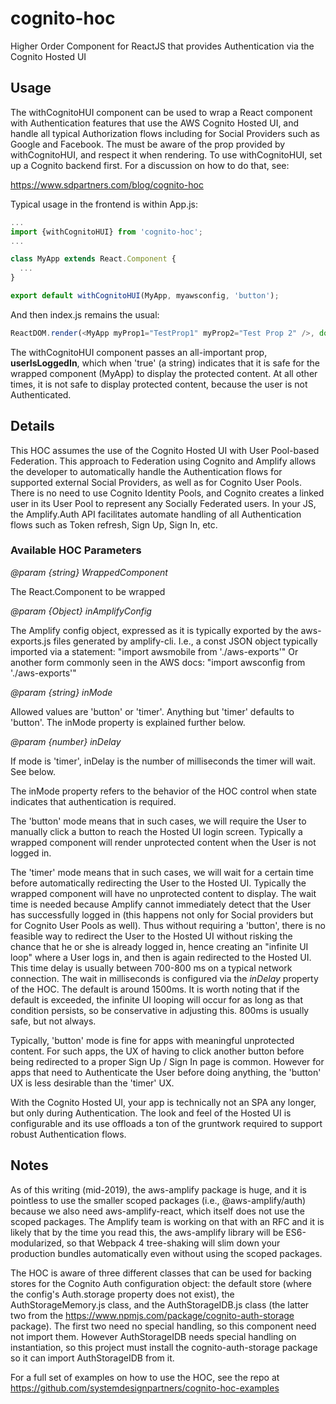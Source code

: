 # cognito-hoc
Higher Order Component for ReactJS that provides Authentication via the Cognito Hosted UI


## Usage
The withCognitoHUI component can be used to wrap a React <App> component with Authentication features that use the AWS Cognito Hosted UI, and handle all typical Authorization flows including for Social Providers such as Google and Facebook. The <App> must be aware of the prop provided by withCognitoHUI, and respect it when rendering. To use withCognitoHUI, set up a Cognito backend first. For a discussion on how to do that, see:

https://www.sdpartners.com/blog/cognito-hoc


Typical usage in the frontend is within App.js:
```javascript
...
import {withCognitoHUI} from 'cognito-hoc';
...

class MyApp extends React.Component {
  ...
}

export default withCognitoHUI(MyApp, myawsconfig, 'button');
```

And then index.js remains the usual:
```javascript
ReactDOM.render(<MyApp myProp1="TestProp1" myProp2="Test Prop 2" />, document.getElementById('root'));
```

The withCognitoHUI component passes an all-important prop, **userIsLoggedIn**, which when 'true' (a string) indicates that it is safe for the wrapped component (MyApp) to display the protected content. At all other times, it is not safe to display protected content, because the user is not Authenticated.


## Details

This HOC assumes the use of the Cognito Hosted UI with User Pool-based Federation. This approach to Federation using Cognito and Amplify allows the developer to automatically handle the Authentication flows for supported external Social Providers, as well as for Cognito User Pools.  There is no need to use Cognito Identity Pools, and Cognito creates a linked user in its User Pool to represent any Socially Federated users.  In your JS, the Amplify.Auth API facilitates automate handling of all Authentication flows such as Token refresh, Sign Up, Sign In, etc.

### Available HOC Parameters

*@param {string} WrappedComponent*

The React.Component to be wrapped

*@param {Object} inAmplifyConfig*

The Amplify config object, expressed as it is typically exported by the aws-exports.js files generated by amplify-cli. I.e., a const JSON object typically imported via a statement: "import awsmobile from './aws-exports'" Or another form commonly seen in the AWS docs: "import awsconfig from './aws-exports'"

*@param {string} inMode*

Allowed values are 'button' or 'timer'. Anything but 'timer' defaults to 'button'. The inMode property is explained further below.

*@param {number} inDelay*

If mode is 'timer', inDelay is the number of milliseconds the timer will wait. See below.

The inMode property refers to the behavior of the HOC control when state indicates that authentication is required.

The 'button' mode means that in such cases, we will require the User to manually click a button to reach the Hosted UI login screen. Typically a wrapped component will render unprotected content when the User is not logged in.

The 'timer' mode means that in such cases, we will wait for a certain time before automatically redirecting the User to the Hosted UI. Typically the wrapped component will have no unprotected content to display. The wait time is needed because Amplify cannot immediately detect that the User has successfully logged in (this happens not only for Social providers but for Cognito User Pools as well). Thus without requiring a 'button', there is no feasible way to redirect the User to the Hosted UI without risking the chance that he or she is already logged in, hence creating an "infinite UI loop" where a User logs in, and then is again redirected to the Hosted UI. This time delay is usually between 700-800 ms on a typical network connection. The wait in milliseconds is configured via the *inDelay* property of the HOC. The default is around 1500ms. It is worth noting that if the default is exceeded, the infinite UI looping will occur for as long as that condition persists, so be conservative in adjusting this. 800ms is usually safe, but not always.

Typically, 'button' mode is fine for apps with meaningful unprotected content. For such apps, the UX of having to click another button before being redirected to a proper Sign Up / Sign In page is common. However for apps that need to Authenticate the User before doing anything, the 'button' UX is less desirable than the 'timer' UX.

With the Cognito Hosted UI, your app is technically not an SPA any longer, but only during Authentication. The look and feel of the Hosted UI is configurable and its use offloads a ton of the gruntwork required to support robust Authentication flows.


## Notes
As of this writing (mid-2019), the aws-amplify package is huge, and it is pointless to use the smaller scoped packages (i.e., @aws-amplify/auth) because we also need aws-amplify-react, which itself does not use the scoped packages. The Amplify team is working on that with an RFC and it is likely that by the time you read this, the aws-amplify library will be ES6-modularized, so that Webpack 4 tree-shaking will slim down your production bundles automatically even without using the scoped packages.

The HOC is aware of three different classes that can be used for backing stores for the Cognito Auth configuration object: the default store (where the config's Auth.storage property does not exist), the AuthStorageMemory.js class, and the AuthStorageIDB.js class (the latter two from the https://www.npmjs.com/package/cognito-auth-storage package). The first two need no special handling, so this component need not import them. However AuthStorageIDB needs special handling on instantiation, so this project must install the cognito-auth-storage package so it can import AuthStorageIDB from it.

For a full set of examples on how to use the HOC, see the repo at https://github.com/systemdesignpartners/cognito-hoc-examples

